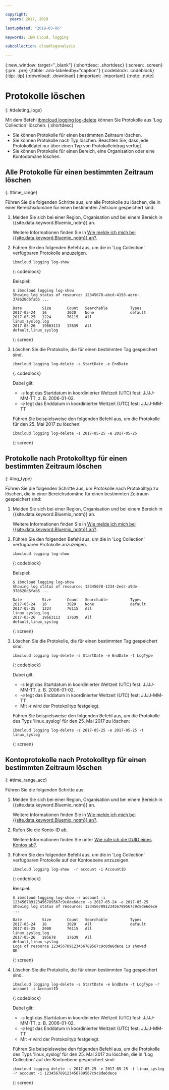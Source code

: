```yaml
---

copyright:
  years: 2017, 2019

lastupdated: "2019-03-06"

keywords: IBM Cloud, logging

subcollection: cloudloganalysis

---
```


{:new_window: target="_blank"}
{:shortdesc: .shortdesc}
{:screen: .screen}
{:pre: .pre}
{:table: .aria-labeledby="caption"}
{:codeblock: .codeblock}
{:tip: .tip}
{:download: .download}
{:important: .important}
{:note: .note}

# Protokolle löschen
{: #deleting_logs}

Mit dem Befehl [ibmcloud logging log-delete](/docs/services/CloudLogAnalysis/reference?topic=cloudloganalysis-log_analysis_cli#delete) können Sie Protokolle aus 'Log Collection' löschen. 
{:shortdesc}

* Sie können Protokolle für einen bestimmten Zeitraum löschen.
* Sie können Protokolle nach Typ löschen. Beachten Sie, dass jede Protokolldatei nur über einen Typ von Protokolleintrag verfügt.
* Sie können Protokolle für einen Bereich, eine Organisation oder eine Kontodomäne löschen.


## Alle Protokolle für einen bestimmten Zeitraum löschen
{: #time_range}

Führen Sie die folgenden Schritte aus, um alle Protokolle zu löschen, die in einer Bereichsdomäne für einen bestimmten Zeitraum gespeichert sind:

1. Melden Sie sich bei einer Region, Organisation und bei einem Bereich in {{site.data.keyword.Bluemix_notm}} an. 

    Weitere Informationen finden Sie in [Wie melde ich mich bei {{site.data.keyword.Bluemix_notm}} an?](/docs/services/CloudLogAnalysis/qa?topic=cloudloganalysis-cli_qa#login).
    
2. Führen Sie den folgenden Befehl aus, um die in 'Log Collection' verfügbaren Protokolle anzuzeigen.

    ```
    ibmcloud logging log-show
    ```
    {: codeblock}
    
    Beispiel:
    
    ```
    $ ibmcloud logging log-show
    Showing log status of resource: 12345678-abcd-4193-aere-378620d6fab5 ...

    Date         Size       Count   Searchable          Types   
	2017-05-24   16         3020    None                default
	2017-05-25   1224       76115   All                 linux_syslog,log
    2017-05-26   19663113   17639   All                 default,linux_syslog  
    ```
    {: screen}
	
3. Löschen Sie die Protokolle, die für einen bestimmten Tag gespeichert sind.

    ```
	ibmcloud logging log-delete -s StartDate -e EndDate
	```
	{: codeblock}
	
	Dabei gilt:
	
	* *-s* legt das Startdatum in koordinierter Weltzeit (UTC) fest: JJJJ-MM-TT, z. B. 2006-01-02.
    * *-e* legt das Enddatum in koordinierter Weltzeit (UTC) fest: JJJJ-MM-TT
    	
	Führen Sie beispielsweise den folgenden Befehl aus, um die Protokolle für den 25. Mai 2017 zu löschen:
	
	```
	ibmcloud logging log-delete -s 2017-05-25 -e 2017-05-25
	```
	{: screen}

	
## Protokolle nach Protokolltyp für einen bestimmten Zeitraum löschen 
{: #log_type}

Führen Sie die folgenden Schritte aus, um Protokolle nach Protokolltyp zu löschen, die in einer Bereichsdomäne für einen bestimmten Zeitraum gespeichert sind:

1. Melden Sie sich bei einer Region, Organisation und bei einem Bereich in {{site.data.keyword.Bluemix_notm}} an. 

    Weitere Informationen finden Sie in [Wie melde ich mich bei {{site.data.keyword.Bluemix_notm}} an?](/docs/services/CloudLogAnalysis/qa?topic=cloudloganalysis-cli_qa#login).
    
2. Führen Sie den folgenden Befehl aus, um die in 'Log Collection' verfügbaren Protokolle anzuzeigen.

    ```
    ibmcloud logging log-show
    ```
    {: codeblock}
    
    Beispiel:
    
    ```
    $ ibmcloud logging log-show
    Showing log status of resource: 12345678-1234-2edr-a9de-378620d6fab5 ...

    Date         Size       Count   Searchable          Types   
	2017-05-24   16         3020    None                default
	2017-05-25   1224       76115   All                 linux_syslog,log
    2017-05-26   19663113   17639   All                 default,linux_syslog  
    ```
    {: screen}
	
3. Löschen Sie die Protokolle, die für einen bestimmten Tag gespeichert sind.

    ```
	ibmcloud logging log-delete -s StartDate -e EndDate -t LogType
	```
	{: codeblock}
	
	Dabei gilt:
	
	* *-s* legt das Startdatum in koordinierter Weltzeit (UTC) fest: JJJJ-MM-TT, z. B. 2006-01-02.
    * *-e* legt das Enddatum in koordinierter Weltzeit (UTC) fest: JJJJ-MM-TT
	* Mit *-t* wird der Protokolltyp festgelegt.
    	
	Führen Sie beispielsweise den folgenden Befehl aus, um die Protokolle des Typs 'linux_syslog' für den 25. Mai 2017 zu löschen:
	
	```
	ibmcloud logging log-delete -s 2017-05-25 -e 2017-05-25 -t linux_syslog
	```
	{: screen}

		
	
## Kontoprotokolle nach Protokolltyp für einen bestimmten Zeitraum löschen 
{: #time_range_acc}

Führen Sie die folgenden Schritte aus:

1. Melden Sie sich bei einer Region, Organisation und bei einem Bereich in {{site.data.keyword.Bluemix_notm}} an. 

    Weitere Informationen finden Sie in [Wie melde ich mich bei {{site.data.keyword.Bluemix_notm}} an?](/docs/services/CloudLogAnalysis/qa?topic=cloudloganalysis-cli_qa#login).
	
2. Rufen Sie die Konto-ID ab.

    Weitere Informationen finden Sie unter [Wie rufe ich die GUID eines Kontos ab?](/docs/services/CloudLogAnalysis/qa?topic=cloudloganalysis-cli_qa#account_guid).
    
3. Führen Sie den folgenden Befehl aus, um die in 'Log Collection' verfügbaren Protokolle auf der Kontoebene anzuzeigen.

    ```
    ibmcloud logging log-show  -r account -i AccountID
    ```
    {: codeblock}
    
    Beispiel:
    
    ```
    $ ibmcloud logging log-show -r account -i 123456789123456789567c9c8de6dece -s 2017-05-24 -e 2017-05-25
	Showing log status of resource: 123456789123456789567c9c8de6dece ...

    Date         Size       Count   Searchable          Types   
	2017-05-24   16         3020    All                 default
	2017-05-25   2000       76115   All                 linux_syslog,log
    2017-05-26   195678     17639   All                 default,linux_syslog    
    Logs of resource 123456789123456789567c9c8de6dece is showed
    OK
    ```
    {: screen}
	
4. Löschen Sie die Protokolle, die für einen bestimmten Tag gespeichert sind.

    ```
	ibmcloud logging log-delete -s StartDate -e EndDate -t LogType -r account -i AccountID
	```
	{: codeblock}
	
	Dabei gilt:
	
	* *-s* legt das Startdatum in koordinierter Weltzeit (UTC) fest: JJJJ-MM-TT, z. B. 2006-01-02.
    * *-e* legt das Enddatum in koordinierter Weltzeit (UTC) fest: JJJJ-MM-TT
	* Mit *-t* wird der Protokolltyp festgelegt.
    	
	Führen Sie beispielsweise den folgenden Befehl aus, um die Protokolle des Typs 'linux_syslog' für den 25. Mai 2017 zu löschen, die in 'Log Collection' auf der Kontoebene gespeichert sind:
	
	```
	ibmcloud logging delete -s 2017-05-25 -e 2017-05-25 -t linux_syslog -r account -i 123456789123456789567c9c8de6dece
	```
	{: screen}
	












